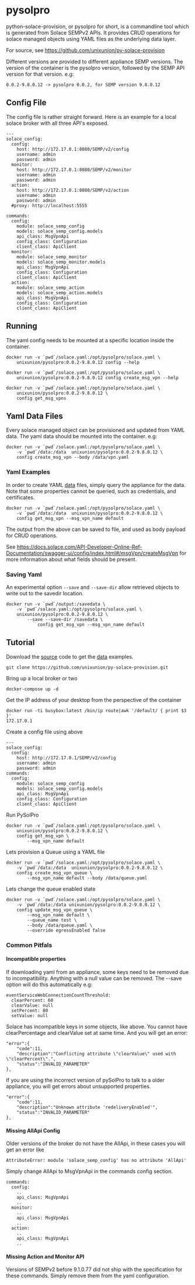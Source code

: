 # pysolpro

python-solace-provision, or pysolpro for short, is a commandline tool which is generated from Solace SEMPv2 APIs. 
It provides CRUD operations for solace managed objects using YAML files as the underlying data layer.

For source, see https://github.com/unixunion/py-solace-provision

Different versions are provided to different appliance SEMP versions. The version of the container is the pysolpro version, 
followed by the SEMP API version for that version. e.g:

    0.0.2-9.8.0.12 -> pysolpro 0.0.2, for SEMP version 9.8.0.12

## Config File

The config file is rather straight forward. Here is an example for a local solace broker with all three
API's exposed.

    ---
    solace_config:
      config:
        host: http://172.17.0.1:8080/SEMP/v2/config
        username: admin
        password: admin
      monitor:
        host: http://172.17.0.1:8080/SEMP/v2/monitor
        username: admin
        password: admin
      action:
        host: http://172.17.0.1:8080/SEMP/v2/action
        username: admin
        password: admin
      #proxy: http://localhost:5555
    
    commands:
      config:
        module: solace_semp_config
        models: solace_semp_config.models
        api_class: MsgVpnApi
        config_class: Configuration
        client_class: ApiClient
      monitor:
        module: solace_semp_monitor
        models: solace_semp_monitor.models
        api_class: MsgVpnApi
        config_class: Configuration
        client_class: ApiClient
      action:
        module: solace_semp_action
        models: solace_semp_action.models
        api_class: MsgVpnApi
        config_class: Configuration
        client_class: ApiClient

    


## Running

The yaml config needs to be mounted at a specific location inside the container.

    docker run -v `pwd`/solace.yaml:/opt/pysolpro/solace.yaml \
        unixunion/pysolpro:0.0.2-9.8.0.12 config --help

    docker run -v `pwd`/solace.yaml:/opt/pysolpro/solace.yaml \
        unixunion/pysolpro:0.0.2-9.8.0.12 config create_msg_vpn --help

    docker run -v `pwd`/solace.yaml:/opt/pysolpro/solace.yaml \
        unixunion/pysolpro:0.0.2-9.8.0.12 \
        config get_msg_vpns


## Yaml Data Files

Every solace managed object can be provisioned and updated from YAML data. The yaml data should be mounted into the 
container. e.g:

    docker run -v `pwd`/solace.yaml:/opt/pysolpro/solace.yaml \
        -v `pwd`/data:/data  unixunion/pysolpro:0.0.2-9.8.0.12 \
        config create_msg_vpn --body /data/vpn.yaml

### Yaml Examples

In order to create YAML [data](https://github.com/unixunion/py-solace-provision/tree/master/data) files, simply query the appliance for the data. Note that some properties cannot be queried, 
such as credentials, and certificates.

    docker run -v `pwd`/solace.yaml:/opt/pysolpro/solace.yaml \
        -v `pwd`/data:/data  unixunion/pysolpro:0.0.2-9.8.0.12 \
        config get_msg_vpn --msg_vpn_name default

The output from the above can be saved to file, and used as body payload for CRUD operations. 

See https://docs.solace.com/API-Developer-Online-Ref-Documentation/swagger-ui/config/index.html#/msgVpn/createMsgVpn for
more information about what fields should be present.

### Saving Yaml

An experimental option `--save` and `--save-dir` allow retrieved objects to write out to the savedir location. 

    docker run -v `pwd`/output:/savedata \
        -v `pwd`/solace.yaml:/opt/pysolpro/solace.yaml \
        unixunion/pysolpro:0.0.2-9.8.0.12 \
            --save --save-dir /savedata \
                config get_msg_vpn --msg_vpn_name default 

## Tutorial

Download the [source](https://github.com/unixunion/py-solace-provision) code to get the [data](https://github.com/unixunion/py-solace-provision/tree/master/data) examples.

    git clone https://github.com/unixunion/py-solace-provision.git

Bring up a local broker or two

    docker-compose up -d

Get the IP address of your desktop from the perspective of the container

    docker run -ti busybox:latest /bin/ip route|awk '/default/ { print $3 }'
    172.17.0.1

Create a config file using above

    ---
    solace_config:
      config:
        host: http://172.17.0.1/SEMP/v2/config
        username: admin
        password: admin
    commands:
      config:
        module: solace_semp_config
        models: solace_semp_config.models
        api_class: MsgVpnApi
        config_class: Configuration
        client_class: ApiClient

Run PySolPro

    docker run -v `pwd`/solace.yaml:/opt/pysolpro/solace.yaml \
        unixunion/pysolpro:0.0.2-9.8.0.12 \
        config get_msg_vpn \
            --msg_vpn_name default

Lets provision a Queue using a YAML file

    docker run -v `pwd`/solace.yaml:/opt/pysolpro/solace.yaml \
        -v `pwd`/data:/data  unixunion/pysolpro:0.0.2-9.8.0.12 \
        config create_msg_vpn_queue \
            --msg_vpn_name default --body /data/queue.yaml

Lets change the queue enabled state

    docker run -v `pwd`/solace.yaml:/opt/pysolpro/solace.yaml \
        -v `pwd`/data:/data unixunion/pysolpro:0.0.2-9.8.0.12 \
        config update_msg_vpn_queue \
            --msg_vpn_name default \
            --queue_name test \
            --body /data/queue.yaml \
            --override egressEnabled false


### Common Pitfals

#### Incompatible properties

If downloading yaml from an appliance, some keys need to be removed due to incompatibility. Anything with a null value 
can be removed. The --save option will do this automatically e.g:

    eventServiceWebConnectionCountThreshold:
      clearPercent: 60
      clearValue: null
      setPercent: 80
      setValue: null

Solace has incompatible keys in some objects, like above. You cannot have clearPercentage and clearValue set at same time. 
And you will get an error:

    "error":{
        "code":11,
        "description":"Conflicting attribute \"clearValue\" used with \"clearPercent\".",
        "status":"INVALID_PARAMETER"
    },


If you are using the incorrect version of pySolPro to talk to a older appliance, you will get errors about unsupported properties.

    "error":{
        "code":11,
        "description":"Unknown attribute 'redeliveryEnabled'",
        "status":"INVALID_PARAMETER"
    },

#### Missing AllApi Config

Older versions of the broker do not have the AllApi, in these cases you will get an error like

    AttributeError: module 'solace_semp_config' has no attribute 'AllApi'

Simply change AllApi to MsgVpnApi in the commands config section.

    commands:
      config:
        ..
        api_class: MsgVpnApi
        ..
      monitor:
        ..
        api_class: MsgVpnApi
        ..
      action:
        ..
        api_class: MsgVpnApi
        ..


#### Missing Action and Monitor API

Versions of SEMPv2 before 9.1.0.77 did not ship with the specification for these commands. Simply remove them from the
yaml configuration.